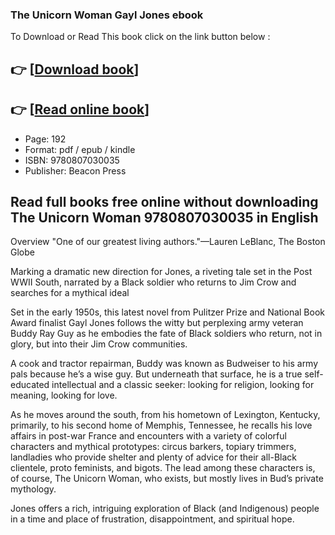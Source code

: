 ### The Unicorn Woman Gayl Jones ebook

To Download or Read This book click on the link button below :

## 👉  [**[Download book](http://get-pdfs.com/download.php?group=book&from=github.com&id=718105&lnk=1064 "Download book")**]

## 👉  [**[Read online book](http://get-pdfs.com/download.php?group=book&from=github.com&id=718105&lnk=1064 "Read online book")**]


* Page: 192
* Format: pdf / epub / kindle
* ISBN: 9780807030035
* Publisher: Beacon Press



## Read full books free online without downloading The Unicorn Woman 9780807030035 in English


Overview
&quot;One of our greatest living authors.&quot;—Lauren LeBlanc, The Boston Globe
 
 Marking a dramatic new direction for Jones, a riveting tale set in the Post WWII South, narrated by a Black soldier who returns to Jim Crow and searches for a mythical ideal
 
 Set in the early 1950s, this latest novel from Pulitzer Prize and National Book Award finalist Gayl Jones follows the witty but perplexing army veteran Buddy Ray Guy as he embodies the fate of Black soldiers who return, not in glory, but into their Jim Crow communities.
 
 A cook and tractor repairman, Buddy was known as Budweiser to his army pals because he’s a wise guy. But underneath that surface, he is a true self-educated intellectual and a classic seeker: looking for religion, looking for meaning, looking for love.
 
 As he moves around the south, from his hometown of Lexington, Kentucky, primarily, to his second home of Memphis, Tennessee, he recalls his love affairs in post-war France and encounters with a variety of colorful characters and mythical prototypes: circus barkers, topiary trimmers, landladies who provide shelter and plenty of advice for their all-Black clientele, proto feminists, and bigots. The lead among these characters is, of course, The Unicorn Woman, who exists, but mostly lives in Bud’s private mythology.
 
 Jones offers a rich, intriguing exploration of Black (and Indigenous) people in a time and place of frustration, disappointment, and spiritual hope.



